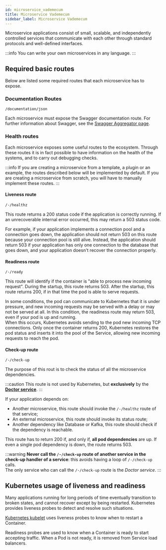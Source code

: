 ```yaml
---
id: microservice_vademecum
title: Microservice Vademecum
sidebar_label: Microservice Vademecum
---
```

Microservice applications consist of small, scalable, and independently controlled services that communicate with each other through standard protocols and well-defined interfaces.

:::info
You can write your own microservices in any language.
:::

## Required basic routes ##

Below are listed some required routes that each microservice has to expose.

### Documentation Routes ###

`/documentation/json`

Each microservice must expose the Swagger documentation route. For further information about Swagger, see the [Swagger Aggregator page](/runtime_suite/swagger-aggregator/overview.md).

### Health routes ###

Each microservice exposes some useful routes to the ecosystem. Through these routes it is in fact possible to have information on the health of the systems, and to carry out debugging checks.

:::info
If you are creating a microservice from a template, a plugin or an example, the routes described below will be implemented by default. If you are creating a microservice from scratch, you will have to manually implement these routes.
:::

#### Liveness route ####

`/-/healthz`

This route returns a 200 status code if the application is correctly running. If an unrecoverable internal error occurred, this may return a 503 status code.

For example, if your application implements a connection pool and a connection goes down, the application should not return 503 on this route because your connection pool is still alive.
Instead, the application should return 503 if your application has only one connection to the database that goes down, and your application doesn't recover the connection properly.

#### Readiness route ####

`/-/ready`

This route will identify if the container is "able to process new incoming request". During the startup, this route returns 503. After the startup, this route returns 200, if in that time the pod is able to serve requests.

In some conditions, the pod can communicate to Kubernetes that it is under pressure, and new incoming requests may be served with a delay or may not be served at all. In this condition, the readiness route may return 503, even if your pod is up and running.  
When this occurs, Kubernetes avoids sending to the pod new incoming TCP connections. Only once the container returns 200, Kubernetes restores the pod status and inserts it into the pool of the Service, allowing new incoming requests to reach the pod.

#### Check-up route ###

`/-/check-up`

The purpose of this rout is to check the status of all the microservice dependencies.

:::caution
This route is not used by Kubernetes, but **exclusively** by the [**Doctor service**](/runtime_suite/doctor-service/configuration.md).
:::

If your application depends on:

- Another microservice, this route should invoke the `/-/healthz` route of that service;
- An external microservice, this route should invoke its status route;
- Another dependency like Database or Kafka, this route should check if the dependency is reachable.

This route has to return 200 if, and only if, **all pod dependencies** are up. If even a single pod dependency is down, the route returns 503.

:::warning
**Never call the `/-/check-up` route of another service in the check-up handler of a service**: this avoids having a loop of `/-/check-up` calls.  
The only service who can call the `/-/check-up` route is the _Doctor service_.
:::

## Kubernetes usage of liveness and readiness ##

Many applications running for long periods of time eventually transition to broken states, and cannot recover except by being restarted. Kubernetes provides liveness probes to detect and resolve such situations.

[Kubernetes kubelet](https://kubernetes.io/docs/tasks/configure-pod-container/configure-liveness-readiness-probes/) uses liveness probes to know when to restart a Container.

Readiness probes are used to know when a Container is ready to start accepting traffic. When a Pod is not ready, it is removed from Service load balancers.
